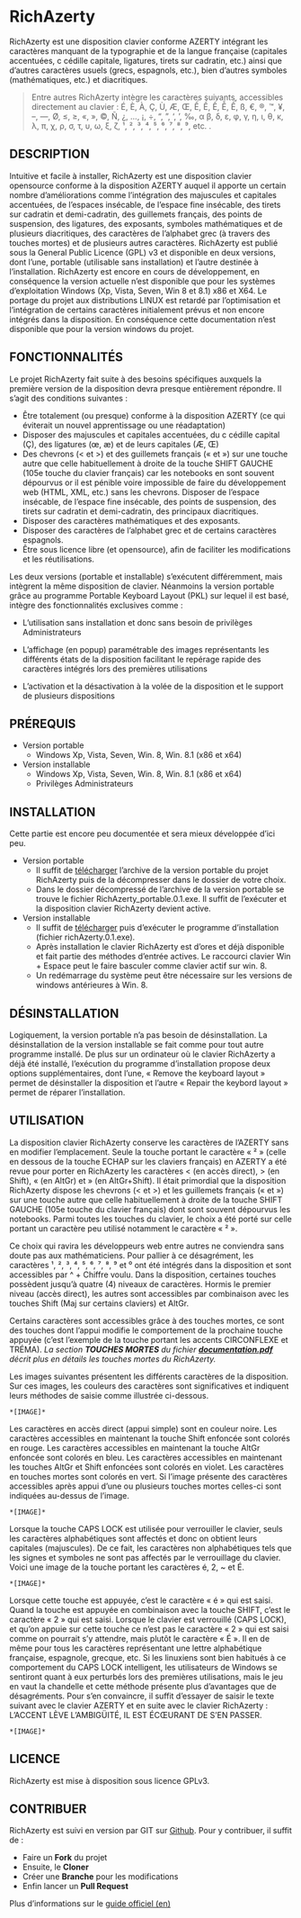 # RichAzerty
RichAzerty est une disposition clavier conforme AZERTY intégrant les caractères manquant de la typographie et de la langue française (capitales accentuées, c cédille capitale, ligatures, tirets sur cadratin, etc.) ainsi que d’autres caractères usuels (grecs, espagnols, etc.), bien d’autres symboles (mathématiques, etc.) et diacritiques.
>Entre autres RichAzerty intègre les caractères suivants, accessibles directement au clavier :
É, È, À, Ç, Ù, Æ, Œ, Ế, Ề, Ế, Ễ, Ế, ß, €, ®, ™, ¥, –, —, Ø, ≤, ≥, «, », ©, Ñ, ¿, …, ¡, ÷, “, ”, ‘, ’, ‰, α β, δ, ε, φ, γ, η, ι, θ, κ, λ, π, χ, ρ, σ, τ, υ, ω, ξ, ζ, ¹, ², ³, ⁴, ⁵, ⁶, ⁷, ⁸, ⁹, etc.
.
## DESCRIPTION
Intuitive et facile à installer, RichAzerty est une disposition clavier opensource conforme à la disposition AZERTY auquel il apporte un certain nombre d’améliorations comme l’intégration des majuscules et capitales accentuées, de l’espaces insécable, de l’espace fine insécable, des tirets sur cadratin et demi-cadratin, des guillemets français, des points de suspension, des ligatures, des exposants, symboles mathématiques et de plusieurs diacritiques, des caractères de l’alphabet grec (à travers des touches mortes) et de plusieurs autres caractères. RichAzerty est publié sous la General Public Licence (GPL) v3 et disponible en deux versions, dont l’une, portable (utilisable sans installation) et l’autre destinée à l’installation.
RichAzerty est encore en cours de développement, en conséquence la version actuelle n’est disponible que pour les systèmes d’exploitation Windows (Xp, Vista, Seven, Win 8 et 8.1) x86 et X64.
Le portage du projet aux distributions LINUX est retardé par l’optimisation et l’intégration de certains caractères initialement prévus et non encore intégrés dans la disposition. En conséquence cette documentation n’est disponible que pour la version windows du projet.

## FONCTIONNALITÉS
Le projet RichAzerty fait suite à des besoins spécifiques auxquels la première version de la disposition devra presque entièrement répondre. Il s’agit des conditions suivantes :

* Être totalement (ou presque) conforme à la disposition AZERTY (ce qui éviterait un nouvel apprentissage ou une réadaptation)
* Disposer des majuscules et capitales accentuées, du c cédille capital (Ç), des ligatures (œ, æ) et de leurs capitales (Æ, Œ)
* Des chevrons (< et >) et des guillemets français (« et ») sur une touche autre que celle habituellement à droite de la touche SHIFT GAUCHE (105e touche du clavier français) car les notebooks en sont souvent dépourvus or il est pénible voire impossible de faire du développement web (HTML, XML, etc.) sans les chevrons.
Disposer de l’espace insécable, de l’espace fine insécable, des points de suspension, des tirets sur cadratin et demi-cadratin, des principaux diacritiques.
* Disposer des caractères mathématiques et des exposants.
* Disposer des caractères de l’alphabet grec et de certains caractères espagnols.
* Être sous licence libre (et opensource), afin de faciliter les modifications et les réutilisations.

Les deux versions (portable et installable) s’exécutent différemment, mais intègrent la même disposition de clavier. Néanmoins la version portable grâce au programme Portable Keyboard Layout (PKL) sur lequel il est basé, intègre des fonctionnalités exclusives comme :

* L’utilisation sans installation et donc sans besoin de privilèges Administrateurs
* L’affichage (en popup) paramétrable des images représentants les différents états de la disposition facilitant le repérage rapide des caractères intégrés lors des premières utilisations

* L’activation et la désactivation à la volée de la disposition et le support de plusieurs dispositions

## PRÉREQUIS
* Version portable
  * Windows Xp, Vista, Seven, Win. 8, Win. 8.1 (x86 et x64)
* Version installable
  * Windows Xp, Vista, Seven, Win. 8, Win. 8.1 (x86 et x64)
  * Privilèges Administrateurs
## INSTALLATION
Cette partie est encore peu documentée et sera mieux développée d’ici peu.
* Version portable
  - Il suffit de [télécharger](http://aureleweb.com/p/richazerty/download) l’archive de la version portable du projet RichAzerty puis de la décompresser dans le dossier de votre choix.
  - Dans le dossier décompressé de l’archive de la version portable se trouve le fichier RichAzerty_portable.0.1.exe. Il suffit de l’exécuter et la disposition clavier RichAzerty devient active.
* Version installable
  - Il suffit de [télécharger](http://aureleweb.com/p/richazerty/download) puis d’exécuter le programme d’installation (fichier richAzerty.0.1.exe).
  - Après installation le clavier RichAzerty est d’ores et déjà disponible et fait partie des méthodes d’entrée actives. Le raccourci clavier Win + Espace peut le faire basculer comme clavier actif sur win. 8.
  - Un redémarrage du système peut être nécessaire sur les versions de windows antérieures à Win. 8.

## DÉSINSTALLATION
Logiquement, la version portable n’a pas besoin de désinstallation. La désinstallation de la version installable se fait comme pour tout autre programme installé.
De plus sur un ordinateur où le clavier RichAzerty a déjà été installé, l’exécution du programme d’installation propose deux options supplémentaires, dont l’une, « Remove the keyboard layout » permet de désinstaller la disposition et l’autre « Repair the keybord layout » permet de réparer l’installation.

## UTILISATION
La disposition clavier RichAzerty conserve les caractères de l’AZERTY sans en modifier l’emplacement. Seule la touche portant le caractère « ² » (celle en dessous de la touche ECHAP sur les claviers français) en AZERTY a été revue pour porter en RichAzerty les caractères < (en accès direct), > (en Shift), « (en AltGr) et » (en AltGr+Shift). Il était primordial que la disposition RichAzerty dispose les chevrons (< et >) et les guillemets français (« et ») sur une touche autre que celle habituellement à droite de la touche SHIFT GAUCHE (105e touche du clavier français) dont sont souvent dépourvus les notebooks. Parmi toutes les touches du clavier, le choix a été porté sur celle portant un caractère peu utilisé notamment le caractère « ² ».

Ce choix qui ravira les développeurs web entre autres ne conviendra sans doute pas aux mathématiciens. Pour pallier à ce désagrément, les caractères ¹, ², ³, ⁴, ⁵, ⁶, ⁷, ⁸, ⁹ et ⁰ ont été intégrés dans la disposition et sont accessibles par ^ + Chiffre voulu.
Dans la disposition, certaines touches possèdent jusqu’à quatre (4) niveaux de caractères. Hormis le premier niveau (accès direct), les autres sont accessibles par combinaison avec les touches Shift (Maj sur certains claviers) et AltGr.

Certains caractères sont accessibles grâce à des touches mortes, ce sont des touches dont l’appui modifie le comportement de la prochaine touche appuyée (c’est l’exemple de la touche portant les accents CIRCONFLEXE et TRÉMA). *La section **TOUCHES MORTES** du fichier [**documentation.pdf**]() décrit plus en détails les touches mortes du RichAzerty.*

Les images suivantes présentent les différents caractères de la disposition. Sur ces images, les couleurs des caractères sont significatives et indiquent leurs méthodes de saisie comme illustrée ci-dessous.

	*[IMAGE]*

Les caractères en accès direct (appui simple) sont en couleur noire. Les caractères accessibles en maintenant la touche Shift enfoncée sont colorés en rouge. Les caractères accessibles en maintenant la touche AltGr enfoncée sont colorés en bleu. Les caractères accessibles en maintenant les touches AltGr et Shift enfoncées sont colorés en violet. Les caractères en touches mortes sont colorés en vert. Si l’image présente des caractères accessibles après appui d’une ou plusieurs touches mortes celles-ci sont indiquées au-dessus de l’image.

	*[IMAGE]*

Lorsque la touche CAPS LOCK est utilisée pour verrouiller le clavier, seuls les caractères alphabétiques sont affectés et donc on obtient leurs capitales (majuscules). De ce fait, les caractères non alphabétiques tels que les signes et symboles ne sont pas affectés par le verrouillage du clavier. Voici une image de la touche portant les caractères é, 2, ~ et É.

	*[IMAGE]*

Lorsque cette touche est appuyée, c’est le caractère « é » qui est saisi. Quand la touche est appuyée en combinaison avec la touche SHIFT, c’est le caractère « 2 » qui est saisi. Lorsque le clavier est verrouillé (CAPS LOCK), et qu’on appuie sur cette touche ce n’est pas le caractère « 2 » qui est saisi comme on pourrait s’y attendre, mais plutôt le caractère « É ». Il en de même pour tous les caractères représentant une lettre alphabétique française, espagnole, grecque, etc.
Si les linuxiens sont bien habitués à ce comportement du CAPS LOCK  intelligent, les utilisateurs de Windows se sentiront quant à eux perturbés lors des premières utilisations, mais le jeu en vaut la chandelle et cette méthode présente plus d’avantages que de désagréments. Pour s’en convaincre, il suffit d’essayer de saisir le texte suivant avec le clavier AZERTY et en suite avec le clavier RichAzerty :
L’ACCENT LÈVE L’AMBIGÜITÉ, IL EST ÉCŒURANT DE S’EN PASSER.

	*[IMAGE]*
    
## LICENCE
RichAzerty est mise à disposition sous licence GPLv3.

## CONTRIBUER
RichAzerty est suivi en version par GIT sur [Github](http://github.com/zedauni/richazerty). Pour y contribuer, il suffit de :
* Faire un **Fork** du projet
* Ensuite, le **Cloner**
* Créer une **Branche** pour les modifications
* Enfin lancer un **Pull Request**

Plus d’informations sur le [guide officiel (en)](http://help.github.com/articles/fork-a-repo)